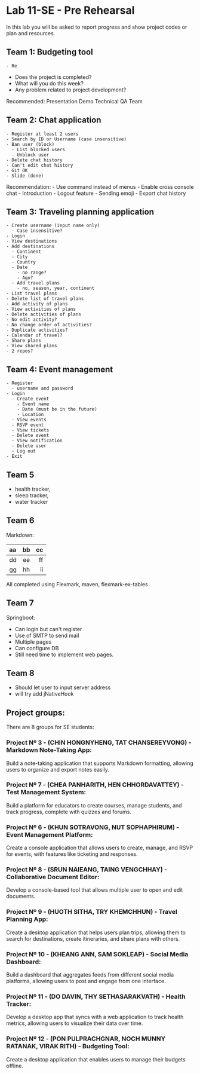 # Lab 11-SE - Pre Rehearsal
In this lab you will be asked to report progress and show project codes or plan and resources.

## Team 1: Budgeting tool
    - Re
 - Does the project is completed?
 - What will you do this week?
 - Any problem related to project development?

Recommended: Presentation	Demo	Technical	QA	Team

## Team 2: Chat application
    - Register at least 2 users
    - Search by ID or Username (case insensitive)
    - Ban user (block)
      - List blocked users
      - Unblock user
    - Delete chat history
    - Can't edit chat history
    - Git OK
    - Slide (done)

Recommendation:
    - Use command instead of menus
    - Enable cross console chat
    - Introduction
    - Logout feature
    - Sending emoji
    - Export chat history

## Team 3: Traveling planning application
    - Create username (input name only)
      - Case insensitive?
    - Login
    - View destinations
    - Add destinations
      - Continent
      - City
      - Country
      - Date
        - no range?
        - Ago?
      - Add travel plans
        - no, season, year, continent
    - List travel plans
    - Delete list of travel plans
    - Add activity of plans
    - View activities of plans
    - Delete activities of plans
    - No edit activity?
    - No change order of activities?
    - Duplicate activities?
    - Calendar of travel?
    - Share plans
    - View shared plans
    - 2 repos?

## Team 4: Event management
    - Register
      - username and password
    - Login
      - Create event
        - Event name
        - Date (must be in the future)
        - Location
      - View events
      - RSVP event
      - View tickets
      - Delete event
      - View notification
      - Delete user
      - Log out
    - Exit

## Team 5
 - health tracker, 
 - sleep tracker, 
 - water tracker

## Team 6
Markdown:

| aa   |  bb   |   cc |
| :--- | :---: | ---: |
| dd   |  ee   |   ff |
| gg   |  hh   |   ii |

All completed using Flexmark, maven, flexmark-ex-tables

## Team 7
Springboot:
  - Can login but can't register
  - Use of SMTP to send mail
  - Multiple pages
  - Can configure DB
  - Still need time to implement web pages.

## Team 8
  - Should let user to input server address
  - will try add jNativeHook

## Project groups:
There are 8 groups for SE students:

### Project Nº 3 - (CHIN HONGNYHENG, TAT CHANSEREYVONG) - **Markdown Note-Taking App**: 
Build a note-taking application that supports Markdown formatting, allowing users to organize and export notes easily. 

### Project Nº 7 - (CHEA PANHARITH, HEN CHHORDAVATTEY) - **Test Management System**: 
Build a platform for educators to create courses, manage students, and track progress, complete with quizzes and forums. 

### Project Nº 6 - (KHUN SOTRAVONG, NUT SOPHAPHIRUM) - **Event Management Platform**: 
Create a console application that allows users to create, manage, and RSVP for events, with features like ticketing and responses.

### Project Nº 8 - (SRUN NAIEANG, TAING VENGCHHAY) - **Collaborative Document Editor**: 
Develop a console-based tool that allows multiple user to open and edit documents. 

### Project Nº 9 - (HUOTH SITHA, TRY KHEMCHHUN) - **Travel Planning App**: 
Create a desktop application that helps users plan trips, allowing them to search for destinations, create itineraries, and share plans with others.

### Project Nº 10 - (KHEANG ANN, SAM SOKLEAP) - **Social Media Dashboard**: 
Build a dashboard that aggregates feeds from different social media platforms, allowing users to post and engage from one interface.

### Project Nº 11 - (DO DAVIN, THY SETHASARAKVATH) - **Health Tracker**: 
Develop a desktop app that syncs with a web application to track health metrics, allowing users to visualize their data over time. 

### Project Nº 12 - (PON PULPRACHGNAR, NOCH MUNNY RATANAK, VIRAK RITH) - **Budgeting Tool**: 
Create a desktop application that enables users to manage their budgets offline. 